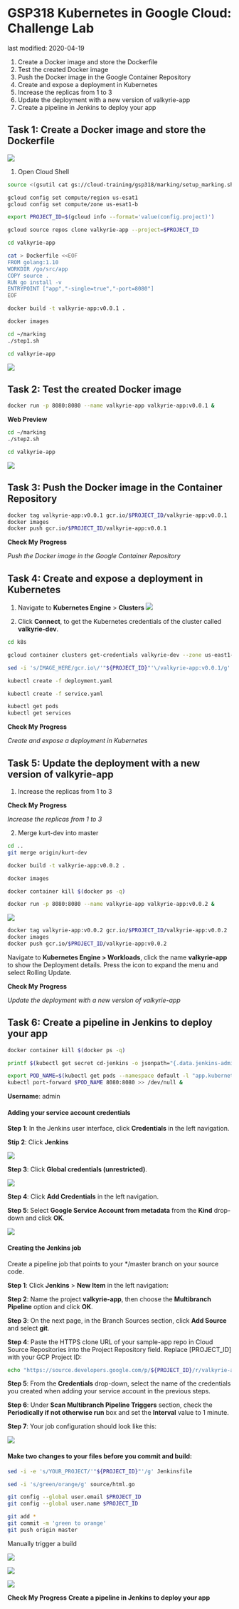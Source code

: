 # **GSP318** Kubernetes in Google Cloud: Challenge Lab

last modified: 2020-04-19

1. Create a Docker image and store the Dockerfile
2. Test the created Docker image
3. Push the Docker image in the Google Container Repository
4. Create and expose a deployment in Kubernetes
5. Increase the replicas from 1 to 3
6. Update the deployment with a new version of valkyrie-app
7. Create a pipeline in Jenkins to deploy your app

## Task 1: Create a Docker image and store the Dockerfile

![](/img/Source_Repositories.png)

1. Open Cloud Shell

```bash
source <(gsutil cat gs://cloud-training/gsp318/marking/setup_marking.sh)

gcloud config set compute/region us-esat1
gcloud config set compute/zone us-esat1-b

export PROJECT_ID=$(gcloud info --format='value(config.project)')

gcloud source repos clone valkyrie-app --project=$PROJECT_ID

cd valkyrie-app

cat > Dockerfile <<EOF
FROM golang:1.10
WORKDIR /go/src/app
COPY source .
RUN go install -v
ENTRYPOINT ["app","-single=true","-port=8080"]
EOF

docker build -t valkyrie-app:v0.0.1 .

docker images

cd ~/marking
./step1.sh

cd valkyrie-app
```

![](/img/container-repositories.png)

## Task 2: Test the created Docker image

```bash
docker run -p 8080:8080 --name valkyrie-app valkyrie-app:v0.0.1 &
```

**Web Preview**

```bash
cd ~/marking
./step2.sh

cd valkyrie-app
```

![](/img/valkyrie-app-v0.0.1.png)

## Task 3: Push the Docker image in the Container Repository

```bash
docker tag valkyrie-app:v0.0.1 gcr.io/$PROJECT_ID/valkyrie-app:v0.0.1
docker images
docker push gcr.io/$PROJECT_ID/valkyrie-app:v0.0.1
```

**Check My Progress**

_Push the Docker image in the Google Container Repository_

## Task 4: Create and expose a deployment in Kubernetes

1. Navigate to **Kubernetes Engine** > **Clusters**
![](/img/Provisioned_Kubernetes_Cluster_-_valkyrie-dev.png)

2. Click **Connect**, to get the Kubernetes credentials of the cluster called **valkyrie-dev**.

```bash
cd k8s

gcloud container clusters get-credentials valkyrie-dev --zone us-east1-d --project $PROJECT_ID

sed -i 's/IMAGE_HERE/gcr.io\/'"${PROJECT_ID}"'\/valkyrie-app:v0.0.1/g' deployment.yaml

kubectl create -f deployment.yaml

kubectl create -f service.yaml

kubectl get pods
kubectl get services
```

**Check My Progress**

_Create and expose a deployment in Kubernetes_

## Task 5: Update the deployment with a new version of valkyrie-app

1. Increase the replicas from 1 to 3

**Check My Progress**

_Increase the replicas from 1 to 3_

2. Merge kurt-dev into master

```bash
cd ..
git merge origin/kurt-dev

docker build -t valkyrie-app:v0.0.2 .

docker images

docker container kill $(docker ps -q)

docker run -p 8080:8080 --name valkyrie-app valkyrie-app:v0.0.2 &
```
![](/img/valkyrie-app-v0.0.2.png)

```bash
docker tag valkyrie-app:v0.0.2 gcr.io/$PROJECT_ID/valkyrie-app:v0.0.2
docker images
docker push gcr.io/$PROJECT_ID/valkyrie-app:v0.0.2
```

Navigate to **Kubernetes Engine > Workloads**, click the name **valkyrie-app** to show the Deployment details. Press the  icon to expand the menu and select Rolling Update.

**Check My Progress**

_Update the deployment with a new version of valkyrie-app_

## Task 6: Create a pipeline in Jenkins to deploy your app

```bash
docker container kill $(docker ps -q)

printf $(kubectl get secret cd-jenkins -o jsonpath="{.data.jenkins-admin-password}" | base64 --decode);echo

export POD_NAME=$(kubectl get pods --namespace default -l "app.kubernetes.io/component=jenkins-master" -l "app.kubernetes.io/instance=cd" -o jsonpath="{.items[0].metadata.name}")
kubectl port-forward $POD_NAME 8080:8080 >> /dev/null &
```

**Username**: admin

#### Adding your service account credentials

**Step 1**: In the Jenkins user interface, click **Credentials** in the left navigation.

**Stip 2**: Click **Jenkins**

![](/img/jenkins-credentials.png)

**Step 3**: Click **Global credentials (unrestricted)**.

![](/img/jenkins-global-credentials.png)

**Step 4**: Click **Add Credentials** in the left navigation.

**Step 5**: Select **Google Service Account from metadata** from the **Kind** drop-down and click **OK**.

![](/img/jenkins-google-sa-credentials.png)

#### Creating the Jenkins job

Create a pipeline job that points to your */master branch on your source code.

**Step 1**: Click **Jenkins** > **New Item** in the left navigation:

**Step 2**: Name the project **valkyrie-app**, then choose the **Multibranch Pipeline** option and click **OK**.

**Step 3**: On the next page, in the Branch Sources section, click **Add Source** and select **git**.

**Step 4**: Paste the HTTPS clone URL of your sample-app repo in Cloud Source Repositories into the Project Repository field. Replace [PROJECT_ID] with your GCP Project ID:

```bash
echo "https://source.developers.google.com/p/${PROJECT_ID}/r/valkyrie-app"
```

**Step 5**: From the **Credentials** drop-down, select the name of the credentials you created when adding your service account in the previous steps.

**Step 6**: Under **Scan Multibranch Pipeline Triggers** section, check the **Periodically if not otherwise run** box and set the **Interval** value to 1 minute.

**Step 7**: Your job configuration should look like this:

![](/img/Multibranch_Pipeline.png)

#### Make two changes to your files before you commit and build:

```bash
sed -i -e 's/YOUR_PROJECT/'"${PROJECT_ID}"'/g' Jenkinsfile

sed -i 's/green/orange/g' source/html.go

git config --global user.email $PROJECT_ID
git config --global user.name $PROJECT_ID

git add *
git commit -m 'green to orange'
git push origin master
```

Manually trigger a build

![](/img/jenkins-build-queue.png)

![](/img/valkyrie-app-versions.png)

![](/img/valkyrie-app-dev.2.png)

**Check My Progress**
__Create a pipeline in Jenkins to deploy your app__